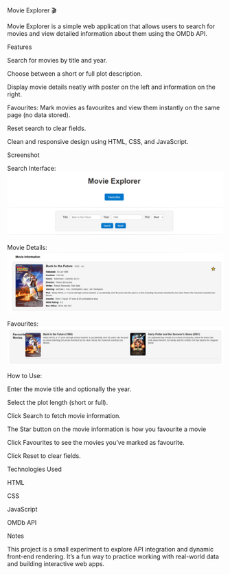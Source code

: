 Movie Explorer 🎬

Movie Explorer is a simple web application that allows users to search for movies and view detailed information about them using the OMDb API.

Features

Search for movies by title and year.

Choose between a short or full plot description.

Display movie details neatly with poster on the left and information on the right.

Favourites: Mark movies as favourites and view them instantly on the same page (no data stored).

Reset search to clear fields.

Clean and responsive design using HTML, CSS, and JavaScript.

Screenshot

Search Interface:
![Search interface](images/start.PNG)

Movie Details:
![Movie Details](images/movieInfo.PNG)

Favourites:
![Favourites](images/favourites.PNG)

How to Use:

Enter the movie title and optionally the year.

Select the plot length (short or full).

Click Search to fetch movie information.

The Star button on the movie information is how you favourite a movie

Click Favourites to see the movies you’ve marked as favourite.

Click Reset to clear fields.

Technologies Used

HTML

CSS

JavaScript

OMDb API

Notes

This project is a small experiment to explore API integration and dynamic front-end rendering. It’s a fun way to practice working with real-world data and building interactive web apps.

